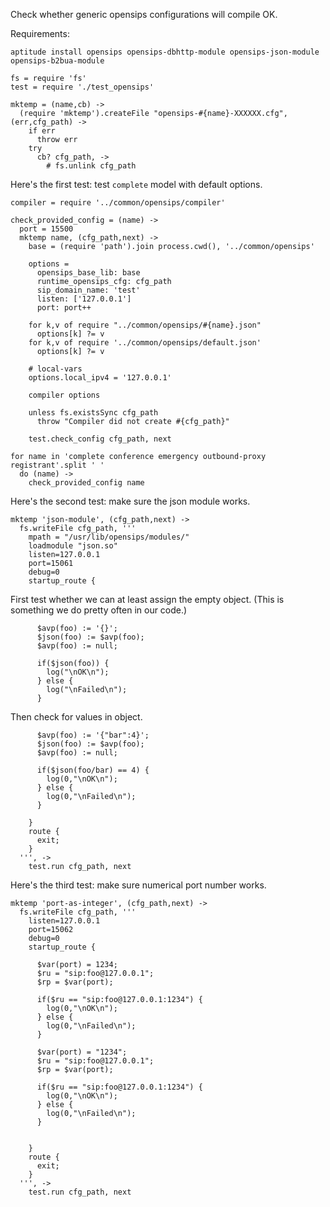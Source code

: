 Check whether generic opensips configurations will compile OK.

Requirements:

```
aptitude install opensips opensips-dbhttp-module opensips-json-module opensips-b2bua-module
```

    fs = require 'fs'
    test = require './test_opensips'

    mktemp = (name,cb) ->
      (require 'mktemp').createFile "opensips-#{name}-XXXXXX.cfg", (err,cfg_path) ->
        if err
          throw err
        try
          cb? cfg_path, ->
            # fs.unlink cfg_path

Here's the first test: test `complete` model with default options.

    compiler = require '../common/opensips/compiler'

    check_provided_config = (name) ->
      port = 15500
      mktemp name, (cfg_path,next) ->
        base = (require 'path').join process.cwd(), '../common/opensips'

        options =
          opensips_base_lib: base
          runtime_opensips_cfg: cfg_path
          sip_domain_name: 'test'
          listen: ['127.0.0.1']
          port: port++

        for k,v of require "../common/opensips/#{name}.json"
          options[k] ?= v
        for k,v of require '../common/opensips/default.json'
          options[k] ?= v

        # local-vars
        options.local_ipv4 = '127.0.0.1'

        compiler options

        unless fs.existsSync cfg_path
          throw "Compiler did not create #{cfg_path}"

        test.check_config cfg_path, next

    for name in 'complete conference emergency outbound-proxy registrant'.split ' '
      do (name) ->
        check_provided_config name

Here's the second test: make sure the json module works.

    mktemp 'json-module', (cfg_path,next) ->
      fs.writeFile cfg_path, '''
        mpath = "/usr/lib/opensips/modules/"
        loadmodule "json.so"
        listen=127.0.0.1
        port=15061
        debug=0
        startup_route {

First test whether we can at least assign the empty object.
(This is something we do pretty often in our code.)

          $avp(foo) := '{}';
          $json(foo) := $avp(foo);
          $avp(foo) := null;

          if($json(foo)) {
            log("\nOK\n");
          } else {
            log("\nFailed\n");
          }

Then check for values in object.

          $avp(foo) := '{"bar":4}';
          $json(foo) := $avp(foo);
          $avp(foo) := null;

          if($json(foo/bar) == 4) {
            log(0,"\nOK\n");
          } else {
            log(0,"\nFailed\n");
          }

        }
        route {
          exit;
        }
      ''', ->
        test.run cfg_path, next

Here's the third test: make sure numerical port number works.

    mktemp 'port-as-integer', (cfg_path,next) ->
      fs.writeFile cfg_path, '''
        listen=127.0.0.1
        port=15062
        debug=0
        startup_route {

          $var(port) = 1234;
          $ru = "sip:foo@127.0.0.1";
          $rp = $var(port);

          if($ru == "sip:foo@127.0.0.1:1234") {
            log(0,"\nOK\n");
          } else {
            log(0,"\nFailed\n");
          }

          $var(port) = "1234";
          $ru = "sip:foo@127.0.0.1";
          $rp = $var(port);

          if($ru == "sip:foo@127.0.0.1:1234") {
            log(0,"\nOK\n");
          } else {
            log(0,"\nFailed\n");
          }


        }
        route {
          exit;
        }
      ''', ->
        test.run cfg_path, next
